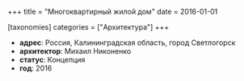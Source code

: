 
+++
title = "Многоквартирный жилой дом"
date = 2016-01-01

[taxonomies]
categories = ["Архитектура"]
+++

- **адрес**: Россия, Калининградская область, город Светлогорск
- **архитектор**: Михаил Никоненко
- **статус**: Концепция
- **год**: 2016
        